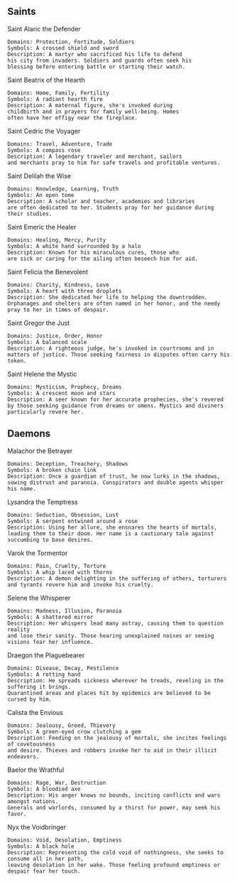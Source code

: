 ## Saints

Saint Alaric the Defender

    Domains: Protection, Fortitude, Soldiers
    Symbols: A crossed shield and sword
    Description: A martyr who sacrificed his life to defend 
    his city from invaders. Soldiers and guards often seek his
    blessing before entering battle or starting their watch.

Saint Beatrix of the Hearth

    Domains: Home, Family, Fertility
    Symbols: A radiant hearth fire
    Description: A maternal figure, she's invoked during
    childbirth and in prayers for family well-being. Homes
    often have her effigy near the fireplace.

Saint Cedric the Voyager

    Domains: Travel, Adventure, Trade
    Symbols: A compass rose
    Description: A legendary traveler and merchant, sailors
    and merchants pray to him for safe travels and profitable ventures.

Saint Delilah the Wise

    Domains: Knowledge, Learning, Truth
    Symbols: An open tome
    Description: A scholar and teacher, academies and libraries
    are often dedicated to her. Students pray for her guidance during their studies.

Saint Emeric the Healer

    Domains: Healing, Mercy, Purity
    Symbols: A white hand surrounded by a halo
    Description: Known for his miraculous cures, those who
    are sick or caring for the ailing often beseech him for aid.

Saint Felicia the Benevolent

    Domains: Charity, Kindness, Love
    Symbols: A heart with three droplets
    Description: She dedicated her life to helping the downtrodden.
    Orphanages and shelters are often named in her honor, and the needy
    pray to her in times of despair.

Saint Gregor the Just

    Domains: Justice, Order, Honor
    Symbols: A balanced scale
    Description: A righteous judge, he's invoked in courtrooms and in
    matters of justice. Those seeking fairness in disputes often carry his token.

Saint Helene the Mystic

    Domains: Mysticism, Prophecy, Dreams
    Symbols: A crescent moon and stars
    Description: A seer known for her accurate prophecies, she's revered
    by those seeking guidance from dreams or omens. Mystics and diviners
    particularly revere her.

## Daemons

Malachor the Betrayer

    Domains: Deception, Treachery, Shadows
    Symbols: A broken chain link
    Description: Once a guardian of trust, he now lurks in the shadows,
    sowing distrust and paranoia. Conspirators and double agents whisper his name.

Lysandra the Temptress

    Domains: Seduction, Obsession, Lust
    Symbols: A serpent entwined around a rose
    Description: Using her allure, she ensnares the hearts of mortals,
    leading them to their doom. Her name is a cautionary tale against succumbing to base desires.

Varok the Tormentor

    Domains: Pain, Cruelty, Torture
    Symbols: A whip laced with thorns
    Description: A demon delighting in the suffering of others, torturers 
    and tyrants revere him and invoke his cruelty.

Selene the Whisperer

    Domains: Madness, Illusion, Paranoia
    Symbols: A shattered mirror
    Description: Her whispers lead many astray, causing them to question reality
    and lose their sanity. Those hearing unexplained noises or seeing visions fear her influence.

Draegon the Plaguebearer

    Domains: Disease, Decay, Pestilence
    Symbols: A rotting hand
    Description: He spreads sickness wherever he treads, reveling in the suffering it brings.
    Quarantined areas and places hit by epidemics are believed to be cursed by him.

Calista the Envious

    Domains: Jealousy, Greed, Thievery
    Symbols: A green-eyed crow clutching a gem
    Description: Feeding on the jealousy of mortals, she incites feelings of covetousness
    and desire. Thieves and robbers invoke her to aid in their illicit endeavors.

Baelor the Wrathful

    Domains: Rage, War, Destruction
    Symbols: A bloodied axe
    Description: His anger knows no bounds, inciting conflicts and wars amongst nations.
    Generals and warlords, consumed by a thirst for power, may seek his favor.

Nyx the Voidbringer

    Domains: Void, Desolation, Emptiness
    Symbols: A black hole
    Description: Representing the cold void of nothingness, she seeks to consume all in her path,
    leaving desolation in her wake. Those feeling profound emptiness or despair fear her touch.
